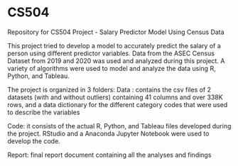 # CS504
Repository for CS504 Project - Salary Predictor Model Using Census Data

This project tried to develop a model to accurately predict the salary of a person using different predictor variables. Data from the ASEC Census Dataset from 2019 and 2020 was used and analyzed during this project. A variety of algorithms were used to model and analyze the data using R, Python, and Tableau.

The project is organized in 3 folders:
Data : contains the csv files of 2 datasets (with and without outliers) containing 41 columns and over 338K rows, and a data dictionary for the different category codes that were used to describe the variables  

Code: it consists of the actual R, Python, and Tableau files developed during the project. RStudio and a Anaconda Jupyter Notebook were used to develop the code.

Report: final report document containing all the analyses and findings
